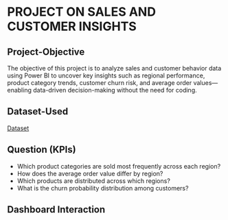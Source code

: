 # PROJECT ON SALES AND CUSTOMER INSIGHTS

## Project-Objective
   The objective of this project is to analyze sales and customer behavior data using Power BI to uncover key insights such as regional performance, product category trends, customer churn risk, and average order      values—enabling data-driven decision-making without the need for coding.

## Dataset-Used
   <a href="https://github.com/Pranali02-hub/Data-Analysis-Dashboard/blob/main/sales%20and%20customer%20insights.pbix">Dataset</a>

## Question (KPIs)
   * Which product categories are sold most frequently across each region?
   * How does the average order value differ by region?
   * Which products are distributed across which regions?
   *  What is the churn probability distribution among customers?

## Dashboard Interaction



